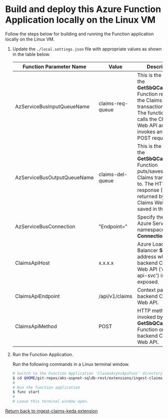 # Build and deploy this Azure Function Application locally on the Linux VM

Follow the steps below for building and running the Function application locally on the Linux VM.

1. Update the `./local.settings.json` file with appropriate values as shown in the table below.

   Function Parameter Name | Value | Description
   ----------------------- | ----- | -----------
   AzServiceBusInputQueueName | claims-req-queue | This is the queue the **GetSbQCallWebApi** Function reads/gets the Claims transactions from.  The function then calls the Claims Web API and invokes an HTTP POST request.  
   AzServiceBusOutputQueueName | claims-del-queue | This is the queue the **GetSbQCallWebApi** Function puts/saves the Claims transactions to.  The HTTP POST response (JSON) returned by the Claims Web API is saved in this queue.
   AzServiceBusConnection | "Endpoint=" | Specify the value of Azure Service Bus namespace **Connection String**.
   ClaimsApiHost | x.x.x.x | Azure Load Balancer **Service** IP address where the backend Claims Web API ('claims-api-svc') is exposed.
   ClaimsApiEndpoint | /api/v1/claims | Context path of the backend Claims Web API.
   ClaimsApiMethod | POST | HTTP method invoked by the **GetSbQCallWebApi** Function on the backend Claims Web API.

2. Run the Function Application.

   Run the following commands in a Linux terminal window.
   ```bash
   # Switch to the Function Application 'ClaimsAsyncApiFunc' directory
   $ cd $HOME/git-repos/aks-aspnet-sqldb-rest/extensions/ingest-claims-keda/ClaimsAsyncApiFunc
   #
   # Run the function application
   $ func start
   #
   # Leave this terminal window open.

[Return back to ingest-claims-keda extension](../#c-build-and-test-the-azure-function-applications-locally-on-the-linux-vm)

